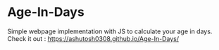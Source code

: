 # Age-In-Days
Simple webpage implementation with JS to calculate your age in days.<br>
Check it out : https://ashutosh0308.github.io/Age-In-Days/
